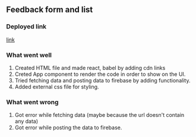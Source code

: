 ## Feedback form and list
### Deployed link
[link](https://gainfeedback.netlify.app/)
### What went well
1. Created HTML file and made react, babel by adding cdn links
2. Creted App component to render the code in order to show on the UI.
3. Tried fetching data and posting data to firebase by adding functionality.
4. Added external css file for styling.
### What went wrong
1. Got error while fetching data (maybe because the url doesn't contain any data)
2. Got error while posting the data to firebase.